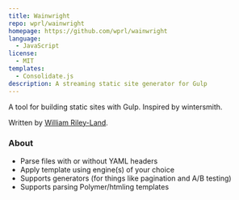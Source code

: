 ```yaml
---
title: Wainwright
repo: wprl/wainwright
homepage: https://github.com/wprl/wainwright
language:
  - JavaScript
license:
  - MIT
templates:
  - Consolidate.js
description: A streaming static site generator for Gulp
---
```


A tool for building static sites with Gulp. Inspired by wintersmith.

Written by [William Riley-Land](http://kun.io/wprl).

### About

 * Parse files with or without YAML headers
 * Apply template using engine(s) of your choice
 * Supports generators (for things like pagination and A/B testing)
 * Supports parsing Polymer/htmling templates
